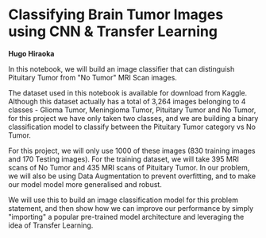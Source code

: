 # Classifying Brain Tumor Images using CNN & Transfer Learning
**Hugo Hiraoka**

In this notebook, we will build an image classifier that can distinguish Pituitary Tumor from "No Tumor" MRI Scan images.




The dataset used in this notebook is available for download from Kaggle.
Although this dataset actually has a total of 3,264 images belonging to 4 classes - Glioma Tumor, Meningioma Tumor, Pituitary Tumor and No Tumor, for this project we have only taken two classes, 
and we are building a binary classification model to classify between the Pituitary Tumor category vs No Tumor.

For this project, we will only use 1000 of these images (830 training images and 170 Testing images). For the training dataset, we will take 395 MRI scans of No Tumor and 435 MRI scans of Pituitary Tumor.
In our problem, we will also be using Data Augmentation to prevent overfitting, and to make our model model more generalised and robust.

We will use this to build an image classification model for this problem statement, and then show how we can improve our performance by simply "importing" a popular pre-trained model 
architecture and leveraging the idea of Transfer Learning.
